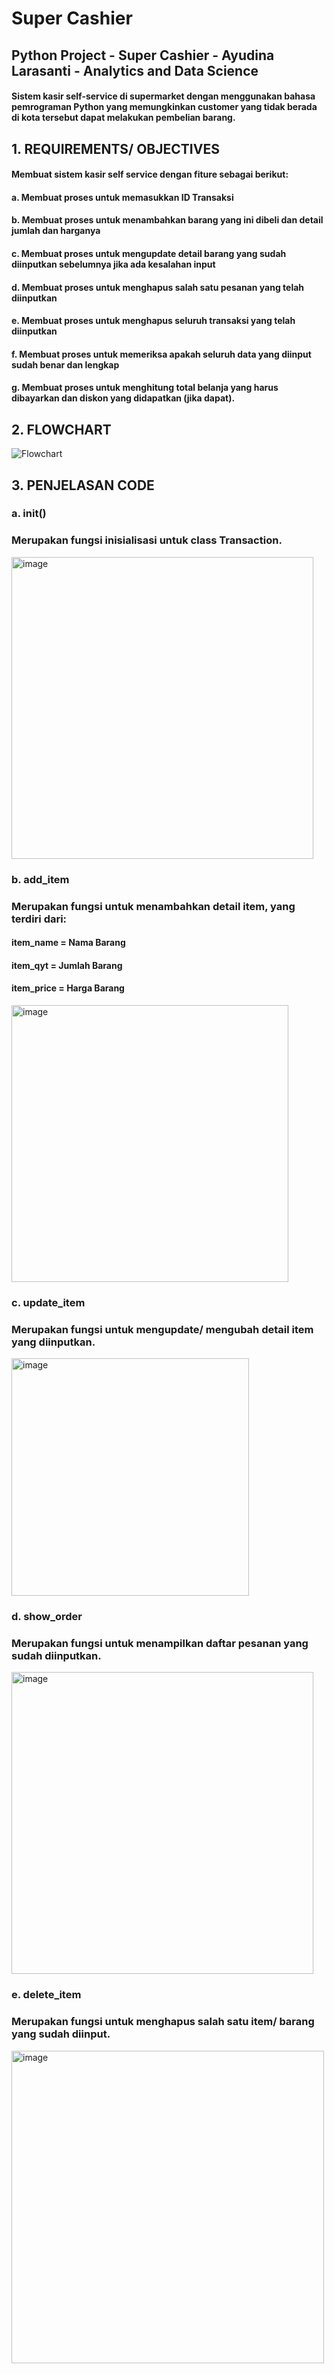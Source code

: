 # Super Cashier
## Python Project - Super Cashier - Ayudina Larasanti - Analytics and Data Science
#### Sistem kasir self-service di supermarket dengan menggunakan bahasa pemrograman Python yang memungkinkan customer yang tidak berada di kota tersebut dapat melakukan pembelian barang.
## 1. REQUIREMENTS/ OBJECTIVES
   #### Membuat sistem kasir self service dengan fiture sebagai berikut:
   #### a. Membuat proses untuk memasukkan ID Transaksi
   #### b. Membuat proses untuk menambahkan barang yang ini dibeli dan detail jumlah dan harganya
   #### c. Membuat proses untuk mengupdate detail barang yang sudah diinputkan sebelumnya jika ada kesalahan input
   #### d. Membuat proses untuk menghapus salah satu pesanan yang telah diinputkan  
   #### e. Membuat proses untuk menghapus seluruh transaksi yang telah diinputkan
   #### f. Membuat proses untuk memeriksa apakah seluruh data yang diinput sudah benar dan lengkap
   #### g. Membuat proses untuk menghitung total belanja yang harus dibayarkan dan diskon yang didapatkan (jika dapat).
 
## 2. FLOWCHART
![Flowchart](https://user-images.githubusercontent.com/123846578/216514621-2c134ee1-4961-4a88-a5c2-5bca5df20e91.jpeg)

## 3. PENJELASAN CODE
   ### a. __init__()
   ### Merupakan fungsi inisialisasi untuk class Transaction.
   <img width="483" alt="image" src="https://user-images.githubusercontent.com/123846578/216519283-9800920e-9cfa-43a1-ace6-a0ae67aedea1.png">
   
   ### b. add_item
   ### Merupakan fungsi untuk menambahkan detail item, yang terdiri dari:
   #### item_name = Nama Barang
   #### item_qyt = Jumlah Barang
   #### item_price = Harga Barang
   <img width="443" alt="image" src="https://user-images.githubusercontent.com/123846578/216520187-a96ba825-a6ac-4ec6-b2bd-ed256786afb6.png">
   
   ### c. update_item
   ### Merupakan fungsi untuk mengupdate/ mengubah detail item yang diinputkan.
   <img width="380" alt="image" src="https://user-images.githubusercontent.com/123846578/216520672-49f666a9-af3f-4e1c-b594-5512295ff48c.png">

   ### d. show_order
   ### Merupakan fungsi untuk menampilkan daftar pesanan yang sudah diinputkan.
   <img width="483" alt="image" src="https://user-images.githubusercontent.com/123846578/216521035-9b5284d9-0636-4904-a4ac-d7825c36b5f9.png">
   
   ### e. delete_item
   ### Merupakan fungsi untuk menghapus salah satu item/ barang yang sudah diinput.
   <img width="500" alt="image" src="https://user-images.githubusercontent.com/123846578/216521302-f7e3ab06-afd1-4162-b408-9fd90f072029.png">

